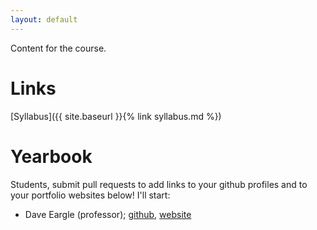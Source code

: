 ```yaml
---
layout: default
---
```


Content for the course.

# Links

[Syllabus]({{ site.baseurl }}{% link syllabus.md %})

# Yearbook

Students, submit pull requests to add links to your github profiles and to your
portfolio websites below! I'll start:

* Dave Eargle (professor); [github](https://github.com/simonnaylor), [website](http://simonnaylor.github.io)

